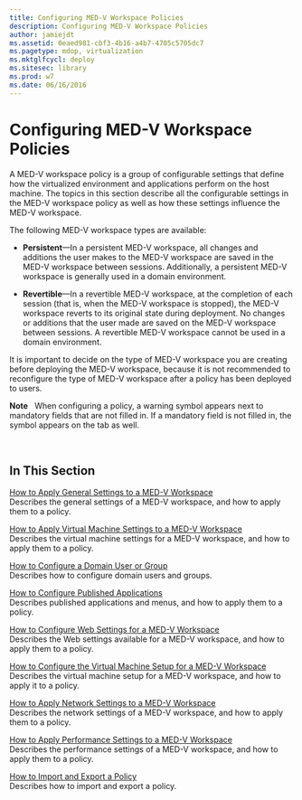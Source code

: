 ```yaml
---
title: Configuring MED-V Workspace Policies
description: Configuring MED-V Workspace Policies
author: jamiejdt
ms.assetid: 0eaed981-cbf3-4b16-a4b7-4705c5705dc7
ms.pagetype: mdop, virtualization
ms.mktglfcycl: deploy
ms.sitesec: library
ms.prod: w7
ms.date: 06/16/2016
---
```



# Configuring MED-V Workspace Policies


A MED-V workspace policy is a group of configurable settings that define how the virtualized environment and applications perform on the host machine. The topics in this section describe all the configurable settings in the MED-V workspace policy as well as how these settings influence the MED-V workspace.

The following MED-V workspace types are available:

-   **Persistent**—In a persistent MED-V workspace, all changes and additions the user makes to the MED-V workspace are saved in the MED-V workspace between sessions. Additionally, a persistent MED-V workspace is generally used in a domain environment.

-   **Revertible**—In a revertible MED-V workspace, at the completion of each session (that is, when the MED-V workspace is stopped), the MED-V workspace reverts to its original state during deployment. No changes or additions that the user made are saved on the MED-V workspace between sessions. A revertible MED-V workspace cannot be used in a domain environment.

It is important to decide on the type of MED-V workspace you are creating before deploying the MED-V workspace, because it is not recommended to reconfigure the type of MED-V workspace after a policy has been deployed to users.

**Note**  
When configuring a policy, a warning symbol appears next to mandatory fields that are not filled in. If a mandatory field is not filled in, the symbol appears on the tab as well.

 

## In This Section


<a href="" id="how-to-apply-general-settings-to-a-med-v-workspace"></a>[How to Apply General Settings to a MED-V Workspace](how-to-apply-general-settings-to-a-med-v-workspace.md)  
Describes the general settings of a MED-V workspace, and how to apply them to a policy.

<a href="" id="how-to-apply-virtual-machine-settings-to-a-med-v-workspace"></a>[How to Apply Virtual Machine Settings to a MED-V Workspace](how-to-apply-virtual-machine-settings-to-a-med-v-workspace.md)  
Describes the virtual machine settings for a MED-V workspace, and how to apply them to a policy.

<a href="" id="how-to-configure-a-domain-user-or-group"></a>[How to Configure a Domain User or Group](how-to-configure-a-domain-user-or-groupmedvv2.md)  
Describes how to configure domain users and groups.

<a href="" id="how-to-configure-published-applications"></a>[How to Configure Published Applications](how-to-configure-published-applicationsmedvv2.md)  
Describes published applications and menus, and how to apply them to a policy.

<a href="" id="how-to-configure-web-settings-for-a-med-v-workspace"></a>[How to Configure Web Settings for a MED-V Workspace](how-to-configure-web-settings-for-a-med-v-workspace.md)  
Describes the Web settings available for a MED-V workspace, and how to apply them to a policy.

<a href="" id="how-to-configure-the-virtual-machine-setup-for-a-med-v-workspace"></a>[How to Configure the Virtual Machine Setup for a MED-V Workspace](how-to-configure-the-virtual-machine-setup-for-a-med-v-workspace.md)  
Describes the virtual machine setup for a MED-V workspace, and how to apply it to a policy.

<a href="" id="how-to-apply-network-settings-to-a-med-v-workspace"></a>[How to Apply Network Settings to a MED-V Workspace](how-to-apply-network-settings-to-a-med-v-workspace.md)  
Describes the network settings of a MED-V workspace, and how to apply them to a policy.

<a href="" id="how-to-apply-performance-settings-to-a-med-v-workspace"></a>[How to Apply Performance Settings to a MED-V Workspace](how-to-apply-performance-settings-to-a-med-v-workspace.md)  
Describes the performance settings of a MED-V workspace, and how to apply them to a policy.

<a href="" id="how-to-import-and-export-a-policy"></a>[How to Import and Export a Policy](how-to-import-and-export-a-policy.md)  
Describes how to import and export a policy.

 

 





